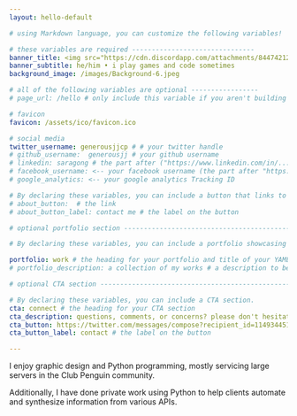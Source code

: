 ```yaml
---
layout: hello-default

# using Markdown language, you can customize the following variables!

# these variables are required -------------------------------
banner_title: <img src="https://cdn.discordapp.com/attachments/844742124213501963/913298816248217650/parsguinlogo.png" width="30%" height="30%"></img><br>generousjj
banner_subtitle: he/him • i play games and code sometimes
background_image: /images/Background-6.jpeg

# all of the following variables are optional -----------------
# page_url: /hello # only include this variable if you aren't building the page to your primary domain 

# favicon
favicon: /assets/ico/favicon.ico

# social media
twitter_username: generousjjcp # # your twitter handle
# github_username:  generousjj # your github username
# linkedin: saragong # the part after ("https://www.linkedin.com/in/...")
# facebook_username: <-- your facebook username (the part after "https://www.facebook.com/...")
# google_analytics: <-- your google analytics Tracking ID

# By declaring these variables, you can include a button that links to an external website or to media.
# about_button:  # the link
# about_button_label: contact me # the label on the button

# optional portfolio section ------------------------------------------

# By declaring these variables, you can include a portfolio showcasing your work and organize your portfolio's items into a custom layout, all without adding any CSS. In addition, you must 1) create an HTML file in the_includes folder for each project with the text you'd like to display, and 2) create a YAML file in the _data folder describing the order in which each project should be shown and categorized. See `/includes/example.html` and `/_data/work.yml` for examples.

portfolio: work # the heading for your portfolio and title of your YAML file
# portfolio_description: a collection of my works # a description to be desplayed below the heading and above the content

# optional CTA section --------------------------------------------------

# By declaring these variables, you can include a CTA section.
cta: connect # the heading for your CTA section
cta_description: questions, comments, or concerns? please don't hesitate to reach out. # a description to be desplayed below the heading and above the content
cta_button: https://twitter.com/messages/compose?recipient_id=1149344518191194112&text=Hey%20there,%20how%20can%20I%20get%20in%20touch? # a link to an external website or to media
cta_button_label: contact # the label on the button

---			
```

[//]: # (write a bit about yourself here)
I enjoy graphic design and Python programming, mostly servicing large servers in the Club Penguin community.

Additionally, I have done private work using Python to help clients automate and synthesize information from various APIs.

